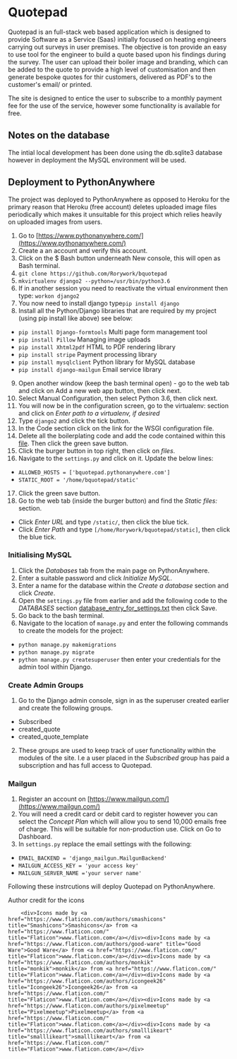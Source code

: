 # Quotepad

Quotepad is an full-stack web based application which is designed to provide Software as a Service (Saas) initially focused on heating engineers carrying out surveys in user premises. The objective is ton provide an easy to use tool for the engineer to build a quote based upon his findings during the survey. The user can upload their boiler image and branding, which can be added to the quote to provide a high level of customisation and then generate bespoke quotes for thir customers, delivered as PDF's to the customer's email/ or printed. 

The site is designed to entice the user to subscribe to a monthly payment fee for the use of the service, however some functionality is available for free.

## Notes on the database
The intial local development has been done using the db.sqlite3 database however in deployment the MySQL environment will be used.

## Deployment to PythonAnywhere

The project was deployed to PythonAnywhere as opposed to Heroku for the primary reason that Heroku (free account) deletes uploaded image files periodically which makes it unsuitable for this project which relies heavily on uploaded images from users.
1. Go to [https://www.pythonanywhere.com/](https://www.pythonanywhere.com/)
2. Create a an account and verify this account.
3. Click on the $ Bash button underneath New console, this will open as Bash terminal.
4.  `git clone https://github.com/Rorywork/bquotepad`
5.  `mkvirtualenv django2 --python=/usr/bin/python3.6`  
6. If in another session you need to reactivate the virtual environment then type: `workon django2`
7. You now need to install django type`pip install django`
8. Install all the Python/Django libraries that are required by my project (using pip install like above) see below:
* `pip install Django-formtools` Multi page form management tool
* `pip install Pillow` Managing image uploads
* `pip install Xhtml2pdf` HTML to PDF rendering library
* `pip install stripe` Payment processing library
* `pip install mysqlclient` Python library for MySQL database
* `pip install django-mailgun` Email service library

9. Open another window (keep the bash terminal open) - go to the web tab and click on  Add a new web app button, then click next.
10. Select Manual Configuration, then select Python 3.6, then click next.
11. You will now be in the configuration screen, go to the virtualenv: section and click on *Enter path to a virtualenv, if desired*
12. Type `django2` and click the tick button.
13. In the Code section click on the link for the WSGI configuration file.
14. Delete all the boilerplating code and add the code contained within this [file](https://github.com/Rorywork/bquotepad/blob/master/pythonanywhere_wsgi_file.py). Then click the green save button. 
15. Click the burger button in top right, then click on *files*.
16. Navigate to the `settings.py` and click on it. Update the below lines:
* `ALLOWED_HOSTS = ['bquotepad.pythonanywhere.com']`
*  `STATIC_ROOT = '/home/bquotepad/static'`
17. Click the green save button.
18. Go to the web tab (inside the burger button) and find the *Static files:* section.
* Click *Enter URL*  and type `/static/`, then click the blue tick.
* Click *Enter Path* and type `[/home/Rorywork/bquotepad/static]`, then click the blue tick.

### Initialising MySQL

1. Click the *Databases* tab from the main page on PythonAnywhere.
2. Enter a suitable password and click *Initialize MySQL*.
3. Enter a name for the database within the *Create a database* section and click *Create*.
4. Open the `settings.py` file from earlier and add the following code to the *DATABASES* section [database_entry_for_settings.txt](https://github.com/Rorywork/bquotepad/blob/master/database_entry_for_settings.txt) then click Save.
5. Go back to the bash terminal.
6. Navigate to the location of `manage.py` and enter the following commands to create the models for the project:
* `python manage.py makemigrations`
* `python manage.py migrate`
* `python manage.py createsuperuser` then enter your credentials for the admin tool within Django.

### Create Admin Groups

1. Go to the Django admin console, sign in as the superuser created earlier and create the following groups.
* Subscribed
* created_quote
* created_quote_template 

2. These groups are used to keep track of user functionality within the modules of the site. I.e a user placed in the *Subscribed* group has paid a subscription and has full access to Quotepad.
 
### Mailgun 
1. Register an account on [https://www.mailgun.com/](https://www.mailgun.com/)  
2. You will need a credit card or debit card to register however you can select the *Concept Plan* which will allow you to send 10,000 emails free of charge. This will be suitable for non-production use. Click on Go to Dashboard.
3. In `settings.py` replace the email settings with the following:
* `EMAIL_BACKEND = 'django_mailgun.MailgunBackend'`
* `MAILGUN_ACCESS_KEY = 'your access key'`
* `MAILGUN_SERVER_NAME ='your server name'`

Following these instrcutions will deploy Quotepad on PythonAnywhere.


Author credit for the icons

        <div>Icons made by <a href="https://www.flaticon.com/authors/smashicons" title="Smashicons">Smashicons</a> from <a href="https://www.flaticon.com/"     title="Flaticon">www.flaticon.com</a></div><div>Icons made by <a href="https://www.flaticon.com/authors/good-ware" title="Good Ware">Good Ware</a> from <a href="https://www.flaticon.com/"     title="Flaticon">www.flaticon.com</a></div><div>Icons made by <a href="https://www.flaticon.com/authors/monkik" title="monkik">monkik</a> from <a href="https://www.flaticon.com/"     title="Flaticon">www.flaticon.com</a></div><div>Icons made by <a href="https://www.flaticon.com/authors/icongeek26" title="Icongeek26">Icongeek26</a> from <a href="https://www.flaticon.com/"     title="Flaticon">www.flaticon.com</a></div><div>Icons made by <a href="https://www.flaticon.com/authors/pixelmeetup" title="Pixelmeetup">Pixelmeetup</a> from <a href="https://www.flaticon.com/"     title="Flaticon">www.flaticon.com</a></div><div>Icons made by <a href="https://www.flaticon.com/authors/smalllikeart" title="smalllikeart">smalllikeart</a> from <a href="https://www.flaticon.com/"     title="Flaticon">www.flaticon.com</a></div>
